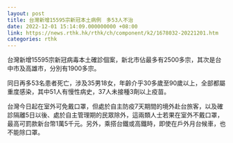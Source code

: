 ```yaml
---
layout: post
title: 台灣新增15595宗新冠本土病例　多53人不治
date: 2022-12-01 15:14:09.000000000 +08:00
link: https://news.rthk.hk/rthk/ch/component/k2/1678032-20221201.htm
categories: rthk
---
```


台灣新增15595宗新冠病毒本土確診個案，新北市佔最多有2500多宗，其次是台中市及高雄市，分別有1900多宗。

同日再多53名患者死亡，涉及35男18女，年齡介乎30多歲至90歲以上，全部都屬重度感染，其中51人有慢性病史，37人未接種3劑以上疫苗。

台灣今日起在室外可免戴口罩，但處於自主防疫7天期間的境外赴台旅客，以及確診隔離5日以後、處於自主管理期的民眾除外，這兩類人士若果在室外不戴口罩，最高可罰款新台幣1萬5千元。另外，乘搭台鐵或高鐵時，即使在戶外月台候車，也不能除口罩。
